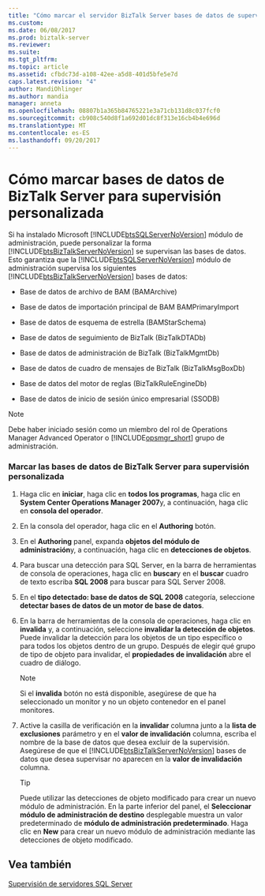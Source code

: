 ```yaml
---
title: "Cómo marcar el servidor BizTalk Server bases de datos de supervisión personalizada | Documentos de Microsoft"
ms.custom: 
ms.date: 06/08/2017
ms.prod: biztalk-server
ms.reviewer: 
ms.suite: 
ms.tgt_pltfrm: 
ms.topic: article
ms.assetid: cfbdc73d-a108-42ee-a5d8-401d5bfe5e7d
caps.latest.revision: "4"
author: MandiOhlinger
ms.author: mandia
manager: anneta
ms.openlocfilehash: 08807b1a365b84765221e3a71cb131d8c037fcf0
ms.sourcegitcommit: cb908c540d8f1a692d01dc8f313e16cb4b4e696d
ms.translationtype: MT
ms.contentlocale: es-ES
ms.lasthandoff: 09/20/2017
---
```

# <a name="how-to-mark-biztalk-server-databases-for-customized-monitoring"></a>Cómo marcar bases de datos de BizTalk Server para supervisión personalizada
Si ha instalado Microsoft [!INCLUDE[btsSQLServerNoVersion](../includes/btssqlservernoversion-md.md)] módulo de administración, puede personalizar la forma [!INCLUDE[btsBizTalkServerNoVersion](../includes/btsbiztalkservernoversion-md.md)] se supervisan las bases de datos. Esto garantiza que la [!INCLUDE[btsSQLServerNoVersion](../includes/btssqlservernoversion-md.md)] módulo de administración supervisa los siguientes [!INCLUDE[btsBizTalkServerNoVersion](../includes/btsbiztalkservernoversion-md.md)] bases de datos:  
  
-   Base de datos de archivo de BAM (BAMArchive)  
  
-   Base de datos de importación principal de BAM BAMPrimaryImport  
  
-   Base de datos de esquema de estrella (BAMStarSchema)  
  
-   Base de datos de seguimiento de BizTalk (BizTalkDTADb)  
  
-   Base de datos de administración de BizTalk  (BizTalkMgmtDb)  
  
-   Base de datos de cuadro de mensajes de BizTalk (BizTalkMsgBoxDb)  
  
-   Base de datos del motor de reglas (BizTalkRuleEngineDb)  
  
-   Base de datos de inicio de sesión único empresarial (SSODB)  
  
> [!NOTE]  
>  Debe haber iniciado sesión como un miembro del rol de Operations Manager Advanced Operator o [!INCLUDE[opsmgr_short](../includes/opsmgr-short-md.md)] grupo de administración.  
  
### <a name="to-mark-biztalk-server-databases-for-customized-monitoring"></a>Marcar las bases de datos de BizTalk Server para supervisión personalizada  
  
1.  Haga clic en **iniciar**, haga clic en **todos los programas**, haga clic en **System Center Operations Manager 2007**y, a continuación, haga clic en **consola del operador**.  
  
2.  En la consola del operador, haga clic en el **Authoring** botón.  
  
3.  En el **Authoring** panel, expanda **objetos del módulo de administración**y, a continuación, haga clic en **detecciones de objetos**.  
  
4.  Para buscar una detección para SQL Server, en la barra de herramientas de consola de operaciones, haga clic en **buscar**y en el **buscar** cuadro de texto escriba **SQL 2008** para buscar para SQL Server 2008.  
  
5.  En el **tipo detectado: base de datos de SQL 2008** categoría, seleccione **detectar bases de datos de un motor de base de datos**.  
  
6.  En la barra de herramientas de la consola de operaciones, haga clic en **invalida** y, a continuación, seleccione **invalidar la detección de objetos**. Puede invalidar la detección para los objetos de un tipo específico o para todos los objetos dentro de un grupo. Después de elegir qué grupo de tipo de objeto para invalidar, el **propiedades de invalidación** abre el cuadro de diálogo.  
  
    > [!NOTE]  
    >  Si el **invalida** botón no está disponible, asegúrese de que ha seleccionado un monitor y no un objeto contenedor en el panel monitores.  
  
7.  Active la casilla de verificación en la **invalidar** columna junto a la **lista de exclusiones** parámetro y en el **valor de invalidación** columna, escriba el nombre de la base de datos que desea excluir de la supervisión. Asegúrese de que el [!INCLUDE[btsBizTalkServerNoVersion](../includes/btsbiztalkservernoversion-md.md)] bases de datos que desea supervisar no aparecen en la **valor de invalidación** columna.  
  
    > [!TIP]  
    >  Puede utilizar las detecciones de objeto modificado para crear un nuevo módulo de administración. En la parte inferior del panel, el **Seleccionar módulo de administración de destino** desplegable muestra un valor predeterminado de **módulo de administración predeterminado**. Haga clic en **New** para crear un nuevo módulo de administración mediante las detecciones de objeto modificado.  
  
## <a name="see-also"></a>Vea también  
 [Supervisión de servidores SQL Server](../technical-guides/monitoring-sql-servers.md)